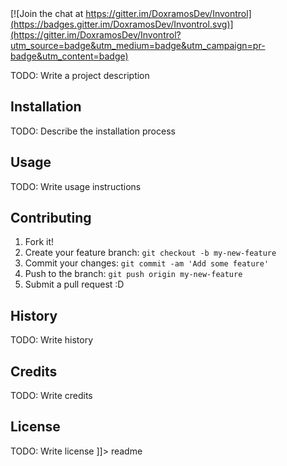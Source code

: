 <snippet>
  <content><![CDATA[
# ${1:Invontrol CMS}

[![Join the chat at https://gitter.im/DoxramosDev/Invontrol](https://badges.gitter.im/DoxramosDev/Invontrol.svg)](https://gitter.im/DoxramosDev/Invontrol?utm_source=badge&utm_medium=badge&utm_campaign=pr-badge&utm_content=badge)

TODO: Write a project description

## Installation

TODO: Describe the installation process

## Usage

TODO: Write usage instructions

## Contributing

1. Fork it!
2. Create your feature branch: `git checkout -b my-new-feature`
3. Commit your changes: `git commit -am 'Add some feature'`
4. Push to the branch: `git push origin my-new-feature`
5. Submit a pull request :D

## History

TODO: Write history

## Credits

TODO: Write credits

## License

TODO: Write license
]]></content>
  <tabTrigger>readme</tabTrigger>
</snippet>